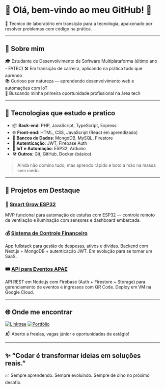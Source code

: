 # 👋 Olá, bem-vindo ao meu GitHub! 🚀

🧪 Técnico de laboratório em transição para a tecnologia, apaixonado por resolver problemas com código na prática.

---

## 🔎 Sobre mim

🎓 Estudante de Desenvolvimento de Software Multiplataforma (último ano - FATEC)
🛠️ Em transição de carreira, aplicando na prática tudo que aprendo  
📚 Curioso por natureza — aprendendo desenvolvimento web e automações com IoT  
💼 Buscando minha primeira oportunidade profissional na área tech  

---

## 🧠 Tecnologias que estudo e pratico

- 📦 **Back-end**: PHP, JavaScript, TypeScript, Express
- 🌐 **Front-end**: HTML, CSS, JavaScript (React em aprendizado)
- 🧰 **Bancos de Dados**: MongoDB, MySQL, Firestore
- 🔐 **Autenticação**: JWT, Firebase Auth
- 🤖 **IoT e Automação**: ESP32, Arduino
- 🛠️ **Outros**: Git, GitHub, Docker (básico)

> Ainda não domino tudo, mas aprendo rápido e boto a mão na massa sem medo.

---

## 🚀 Projetos em Destaque

### 🌱 [Smart Grow ESP32](https://github.com/RTeixe0/Smart-Grow_ESP32)
MVP funcional para automação de estufas com ESP32 — controle remoto de ventilação e iluminação com sensores e dashboard embarcada.

### 💰 [Sistema de Controle Financeiro](https://github.com/RTeixe0/controle-financeiro)
App fullstack para gestão de despesas, ativos e dívidas. Backend com Next.js + MongoDB + autenticação JWT. Em evolução para se tornar um SaaS.

### 🎟️ [API para Eventos APAE](https://github.com/RTeixe0/apae-backend)
API REST em Node.js com Firebase (Auth + Firestore + Storage) para gerenciamento de eventos e ingressos com QR Code. Deploy em VM na Google Cloud.

---

## 🌐 Onde me encontrar

[![Linktree](https://img.shields.io/badge/-Linktree-000?style=for-the-badge&logo=linktree)](https://linktr.ee/rteixe)
[![Portfólio](https://img.shields.io/badge/-Portfólio-000?style=for-the-badge&logo=vercel)](https://renanteixeira.free.nf)

📬 Aberto a freelas, vagas júnior e oportunidades de estágio!

---

## ✨ “Codar é transformar ideias em soluções reais.”

📈 Sempre aprendendo. Sempre evoluindo. Sempre de olho no próximo desafio.

